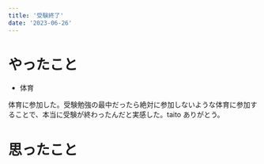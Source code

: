 ```yaml
---
title: '受験終了'
date: '2023-06-26'
---
```


# やったこと

- 体育

体育に参加した。受験勉強の最中だったら絶対に参加しないような体育に参加することで、本当に受験が終わったんだと実感した。taito ありがとう。


# 思ったこと

